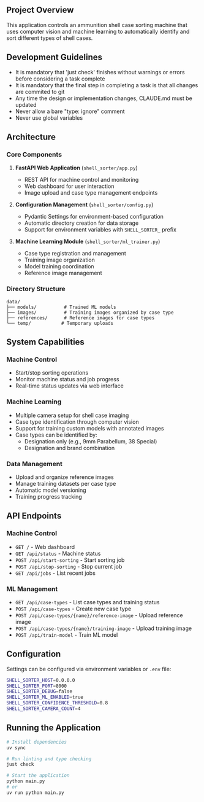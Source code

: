 ## Project Overview

This application controls an ammunition shell case sorting machine that uses computer vision and machine learning to automatically identify and sort different types of shell cases.

## Development Guidelines

- It is mandatory that 'just check' finishes without warnings or errors before considering a task complete
- It is mandatory that the final step in completing a task is that all changes are commited to git
- Any time the design or implementation changes, CLAUDE.md must be updated
- Never allow a bare "type: ignore" comment
- Never use global variables

## Architecture

### Core Components

1. **FastAPI Web Application** (`shell_sorter/app.py`)
   - REST API for machine control and monitoring
   - Web dashboard for user interaction
   - Image upload and case type management endpoints

2. **Configuration Management** (`shell_sorter/config.py`)
   - Pydantic Settings for environment-based configuration
   - Automatic directory creation for data storage
   - Support for environment variables with `SHELL_SORTER_` prefix

3. **Machine Learning Module** (`shell_sorter/ml_trainer.py`)
   - Case type registration and management
   - Training image organization
   - Model training coordination
   - Reference image management

### Directory Structure

```
data/
├── models/          # Trained ML models
├── images/          # Training images organized by case type
├── references/      # Reference images for case types
└── temp/           # Temporary uploads
```

## System Capabilities

### Machine Control
- Start/stop sorting operations
- Monitor machine status and job progress
- Real-time status updates via web interface

### Machine Learning
- Multiple camera setup for shell case imaging
- Case type identification through computer vision
- Support for training custom models with annotated images
- Case types can be identified by:
  - Designation only (e.g., 9mm Parabellum, 38 Special)
  - Designation and brand combination

### Data Management
- Upload and organize reference images
- Manage training datasets per case type
- Automatic model versioning
- Training progress tracking

## API Endpoints

### Machine Control
- `GET /` - Web dashboard
- `GET /api/status` - Machine status
- `POST /api/start-sorting` - Start sorting job
- `POST /api/stop-sorting` - Stop current job
- `GET /api/jobs` - List recent jobs

### ML Management
- `GET /api/case-types` - List case types and training status
- `POST /api/case-types` - Create new case type
- `POST /api/case-types/{name}/reference-image` - Upload reference image
- `POST /api/case-types/{name}/training-image` - Upload training image
- `POST /api/train-model` - Train ML model

## Configuration

Settings can be configured via environment variables or `.env` file:

```bash
SHELL_SORTER_HOST=0.0.0.0
SHELL_SORTER_PORT=8000
SHELL_SORTER_DEBUG=false
SHELL_SORTER_ML_ENABLED=true
SHELL_SORTER_CONFIDENCE_THRESHOLD=0.8
SHELL_SORTER_CAMERA_COUNT=4
```

## Running the Application

```bash
# Install dependencies
uv sync

# Run linting and type checking
just check

# Start the application
python main.py
# or
uv run python main.py
```